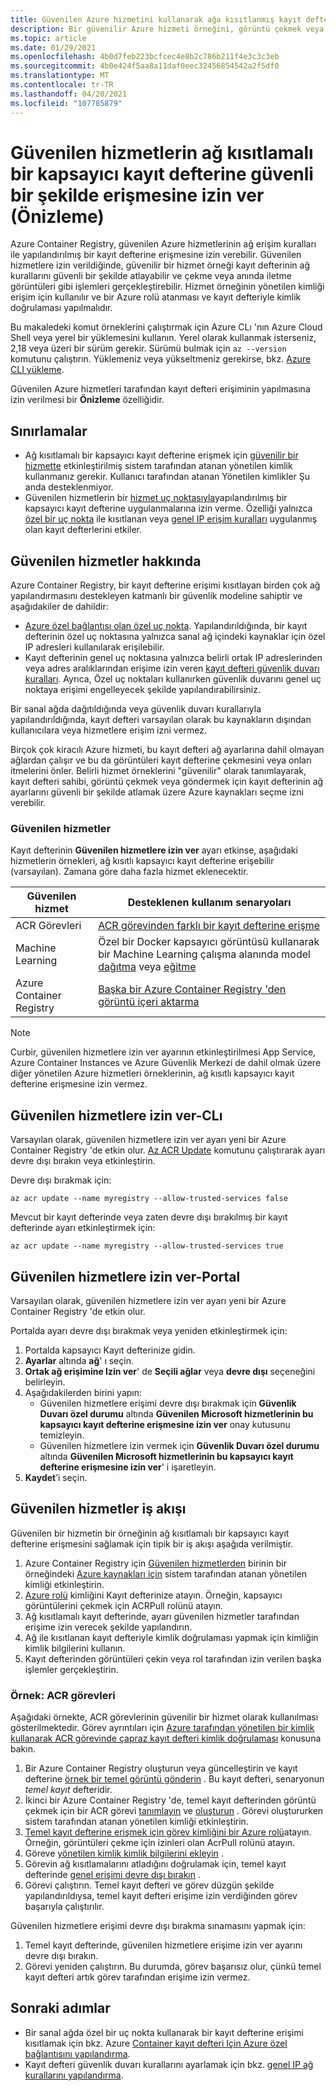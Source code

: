```yaml
---
title: Güvenilen Azure hizmetini kullanarak ağa kısıtlanmış kayıt defterine erişin
description: Bir güvenilir Azure hizmeti örneğini, görüntü çekmek veya göndermek için ağ kısıtlamalı bir kapsayıcı kayıt defterine güvenli bir şekilde erişmek üzere etkinleştirin
ms.topic: article
ms.date: 01/29/2021
ms.openlocfilehash: 4b0d7feb223bcfcec4e8b2c786b211f4e3c3c3eb
ms.sourcegitcommit: 4b0e424f5aa8a11daf0eec32456854542a2f5df0
ms.translationtype: MT
ms.contentlocale: tr-TR
ms.lasthandoff: 04/20/2021
ms.locfileid: "107785879"
---
```

# <a name="allow-trusted-services-to-securely-access-a-network-restricted-container-registry-preview"></a>Güvenilen hizmetlerin ağ kısıtlamalı bir kapsayıcı kayıt defterine güvenli bir şekilde erişmesine izin ver (Önizleme)

Azure Container Registry, güvenilen Azure hizmetlerinin ağ erişim kuralları ile yapılandırılmış bir kayıt defterine erişmesine izin verebilir. Güvenilen hizmetlere izin verildiğinde, güvenilir bir hizmet örneği kayıt defterinin ağ kurallarını güvenli bir şekilde atlayabilir ve çekme veya anında iletme görüntüleri gibi işlemleri gerçekleştirebilir. Hizmet örneğinin yönetilen kimliği erişim için kullanılır ve bir Azure rolü atanması ve kayıt defteriyle kimlik doğrulaması yapılmalıdır.

Bu makaledeki komut örneklerini çalıştırmak için Azure CLı 'nın Azure Cloud Shell veya yerel bir yüklemesini kullanın. Yerel olarak kullanmak isterseniz, 2,18 veya üzeri bir sürüm gerekir. Sürümü bulmak için `az --version` komutunu çalıştırın. Yüklemeniz veya yükseltmeniz gerekirse, bkz. [Azure CLI yükleme](/cli/azure/install-azure-cli).

Güvenilen Azure hizmetleri tarafından kayıt defteri erişiminin yapılmasına izin verilmesi bir **Önizleme** özelliğidir.

## <a name="limitations"></a>Sınırlamalar

* Ağ kısıtlamalı bir kapsayıcı kayıt defterine erişmek için [güvenilir bir hizmette](#trusted-services) etkinleştirilmiş sistem tarafından atanan yönetilen kimlik kullanmanız gerekir. Kullanıcı tarafından atanan Yönetilen kimlikler Şu anda desteklenmiyor.
* Güvenilen hizmetlerin bir [hizmet uç noktasıyla](container-registry-vnet.md)yapılandırılmış bir kapsayıcı kayıt defterine uygulanmalarına izin verme. Özelliği yalnızca [özel bir uç nokta](container-registry-private-link.md) ile kısıtlanan veya [genel IP erişim kuralları](container-registry-access-selected-networks.md) uygulanmış olan kayıt defterlerini etkiler. 

## <a name="about-trusted-services"></a>Güvenilen hizmetler hakkında

Azure Container Registry, bir kayıt defterine erişimi kısıtlayan birden çok ağ yapılandırmasını destekleyen katmanlı bir güvenlik modeline sahiptir ve aşağıdakiler de dahildir:

* [Azure özel bağlantısı olan özel uç nokta](container-registry-private-link.md). Yapılandırıldığında, bir kayıt defterinin özel uç noktasına yalnızca sanal ağ içindeki kaynaklar için özel IP adresleri kullanılarak erişilebilir.  
* Kayıt defterinin genel uç noktasına yalnızca belirli ortak IP adreslerinden veya adres aralıklarından erişime izin veren [kayıt defteri güvenlik duvarı kuralları](container-registry-access-selected-networks.md). Ayrıca, Özel uç noktaları kullanırken güvenlik duvarını genel uç noktaya erişimi engelleyecek şekilde yapılandırabilirsiniz.

Bir sanal ağda dağıtıldığında veya güvenlik duvarı kurallarıyla yapılandırıldığında, kayıt defteri varsayılan olarak bu kaynakların dışından kullanıcılara veya hizmetlere erişim izni vermez. 

Birçok çok kiracılı Azure hizmeti, bu kayıt defteri ağ ayarlarına dahil olmayan ağlardan çalışır ve bu da görüntüleri kayıt defterine çekmesini veya onları itmelerini önler. Belirli hizmet örneklerini "güvenilir" olarak tanımlayarak, kayıt defteri sahibi, görüntü çekmek veya göndermek için kayıt defterinin ağ ayarlarını güvenli bir şekilde atlamak üzere Azure kaynakları seçme izni verebilir. 

### <a name="trusted-services"></a>Güvenilen hizmetler

Kayıt defterinin **Güvenilen hizmetlere izin ver** ayarı etkinse, aşağıdaki hizmetlerin örnekleri, ağ kısıtlı kapsayıcı kayıt defterine erişebilir (varsayılan). Zamana göre daha fazla hizmet eklenecektir.

|Güvenilen hizmet  |Desteklenen kullanım senaryoları  |
|---------|---------|
|ACR Görevleri     | [ACR görevinden farklı bir kayıt defterine erişme](container-registry-tasks-cross-registry-authentication.md)       |
|Machine Learning | Özel bir Docker kapsayıcı görüntüsü kullanarak bir Machine Learning çalışma alanında model [dağıtma](../machine-learning/how-to-deploy-custom-docker-image.md) veya [eğitme](../machine-learning/how-to-train-with-custom-image.md) |
|Azure Container Registry | [Başka bir Azure Container Registry 'den görüntü içeri aktarma](container-registry-import-images.md#import-from-an-azure-container-registry-in-the-same-ad-tenant) | 

> [!NOTE]
> Curbir, güvenilen hizmetlere izin ver ayarının etkinleştirilmesi App Service, Azure Container Instances ve Azure Güvenlik Merkezi de dahil olmak üzere diğer yönetilen Azure hizmetleri örneklerinin, ağ kısıtlı kapsayıcı kayıt defterine erişmesine izin vermez.

## <a name="allow-trusted-services---cli"></a>Güvenilen hizmetlere izin ver-CLı

Varsayılan olarak, güvenilen hizmetlere izin ver ayarı yeni bir Azure Container Registry 'de etkin olur. [Az ACR Update](/cli/azure/acr#az_acr_update) komutunu çalıştırarak ayarı devre dışı bırakın veya etkinleştirin.

Devre dışı bırakmak için:

```azurecli
az acr update --name myregistry --allow-trusted-services false
```

Mevcut bir kayıt defterinde veya zaten devre dışı bırakılmış bir kayıt defterinde ayarı etkinleştirmek için:

```azurecli
az acr update --name myregistry --allow-trusted-services true
```

## <a name="allow-trusted-services---portal"></a>Güvenilen hizmetlere izin ver-Portal

Varsayılan olarak, güvenilen hizmetlere izin ver ayarı yeni bir Azure Container Registry 'de etkin olur. 

Portalda ayarı devre dışı bırakmak veya yeniden etkinleştirmek için:

1. Portalda kapsayıcı Kayıt defterinize gidin.
1. **Ayarlar** altında **ağ**' ı seçin. 
1. **Ortak ağ erişimine Izin ver**' de **Seçili ağlar** veya **devre dışı** seçeneğini belirleyin.
1. Aşağıdakilerden birini yapın:
    * Güvenilen hizmetlere erişimi devre dışı bırakmak için **Güvenlik Duvarı özel durumu** altında **Güvenilen Microsoft hizmetlerinin bu kapsayıcı kayıt defterine erişmesine izin ver** onay kutusunu temizleyin. 
    * Güvenilen hizmetlere izin vermek için **Güvenlik Duvarı özel durumu** altında **Güvenilen Microsoft hizmetlerinin bu kapsayıcı kayıt defterine erişmesine izin ver**' i işaretleyin.
1. **Kaydet**’i seçin.

## <a name="trusted-services-workflow"></a>Güvenilen hizmetler iş akışı

Güvenilen bir hizmetin bir örneğinin ağ kısıtlamalı bir kapsayıcı kayıt defterine erişmesini sağlamak için tipik bir iş akışı aşağıda verilmiştir.

1. Azure Container Registry için [Güvenilen hizmetlerden](#trusted-services) birinin bir örneğindeki [Azure kaynakları için](../active-directory/managed-identities-azure-resources/overview.md) sistem tarafından atanan yönetilen kimliği etkinleştirin.
1. [Azure rolü](container-registry-roles.md) kimliğini Kayıt defterinize atayın. Örneğin, kapsayıcı görüntülerini çekmek için ACRPull rolünü atayın.
1. Ağ kısıtlamalı kayıt defterinde, ayarı güvenilen hizmetler tarafından erişime izin verecek şekilde yapılandırın.
1. Ağ ile kısıtlanan kayıt defteriyle kimlik doğrulaması yapmak için kimliğin kimlik bilgilerini kullanın. 
1. Kayıt defterinden görüntüleri çekin veya rol tarafından izin verilen başka işlemler gerçekleştirin.

### <a name="example-acr-tasks"></a>Örnek: ACR görevleri

Aşağıdaki örnekte, ACR görevlerinin güvenilir bir hizmet olarak kullanılması gösterilmektedir. Görev ayrıntıları için [Azure tarafından yönetilen bir kimlik kullanarak ACR görevinde çapraz kayıt defteri kimlik doğrulaması](container-registry-tasks-cross-registry-authentication.md) konusuna bakın.

1. Bir Azure Container Registry oluşturun veya güncelleştirin ve kayıt defterine [örnek bir temel görüntü gönderin](container-registry-tasks-cross-registry-authentication.md#prepare-base-registry) . Bu kayıt defteri, senaryonun *temel kayıt* defteridir.
1. İkinci bir Azure Container Registry 'de, temel kayıt defterinden görüntü çekmek için bir ACR görevi [tanımlayın](container-registry-tasks-cross-registry-authentication.md#define-task-steps-in-yaml-file) ve [oluşturun](container-registry-tasks-cross-registry-authentication.md#option-2-create-task-with-system-assigned-identity) . Görevi oluştururken sistem tarafından atanan yönetilen kimliği etkinleştirin.
1. [Temel kayıt defterine erişmek için görev kimliğini bir Azure rolü](container-registry-tasks-authentication-managed-identity.md#3-grant-the-identity-permissions-to-access-other-azure-resources)atayın. Örneğin, görüntüleri çekme için izinleri olan AcrPull rolünü atayın.
1. Göreve [yönetilen kimlik kimlik bilgilerini ekleyin](container-registry-tasks-authentication-managed-identity.md#4-optional-add-credentials-to-the-task) .
1. Görevin ağ kısıtlamalarını atladığını doğrulamak için, temel kayıt defterinde [genel erişimi devre dışı bırakın](container-registry-access-selected-networks.md#disable-public-network-access) .
1. Görevi çalıştırın. Temel kayıt defteri ve görev düzgün şekilde yapılandırıldıysa, temel kayıt defteri erişime izin verdiğinden görev başarıyla çalıştırılır.

Güvenilen hizmetlere erişimi devre dışı bırakma sınamasını yapmak için:

1. Temel kayıt defterinde, güvenilen hizmetlere erişime izin ver ayarını devre dışı bırakın.
1. Görevi yeniden çalıştırın. Bu durumda, görev başarısız olur, çünkü temel kayıt defteri artık görev tarafından erişime izin vermez.

## <a name="next-steps"></a>Sonraki adımlar

* Bir sanal ağda özel bir uç nokta kullanarak bir kayıt defterine erişimi kısıtlamak için bkz. Azure [Container kayıt defteri Için Azure özel bağlantısını yapılandırma](container-registry-private-link.md).
* Kayıt defteri güvenlik duvarı kurallarını ayarlamak için bkz. [genel IP ağ kurallarını yapılandırma](container-registry-access-selected-networks.md).
